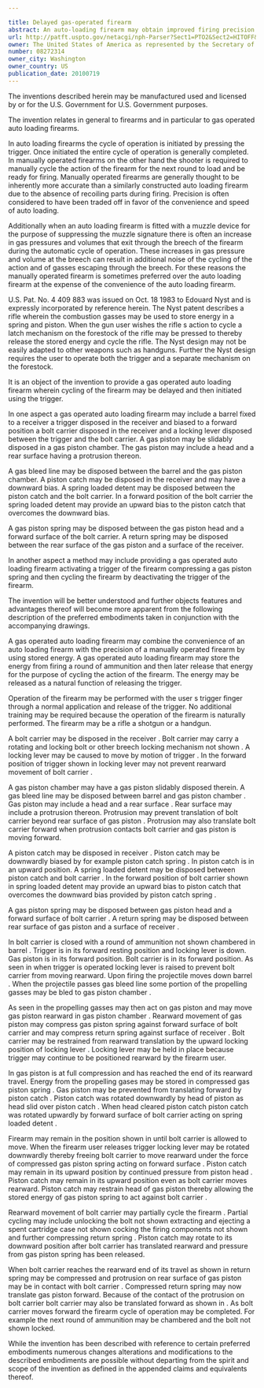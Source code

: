 ```yaml
---

title: Delayed gas-operated firearm
abstract: An auto-loading firearm may obtain improved firing precision by using stored energy to cycle the firearm. The firearm may be partially cycled when the trigger is pulled. The firearm may be completely cycled only when the trigger is released. Sound suppression and/or sound reduction may be obtained by limiting the amount of gas escaping the breech during extraction as well as separating the noise of the firing event from the noise of the action cycling.
url: http://patft.uspto.gov/netacgi/nph-Parser?Sect1=PTO2&Sect2=HITOFF&p=1&u=%2Fnetahtml%2FPTO%2Fsearch-adv.htm&r=1&f=G&l=50&d=PALL&S1=08272314&OS=08272314&RS=08272314
owner: The United States of America as represented by the Secretary of the Army
number: 08272314
owner_city: Washington
owner_country: US
publication_date: 20100719
---
```

The inventions described herein may be manufactured used and licensed by or for the U.S. Government for U.S. Government purposes.

The invention relates in general to firearms and in particular to gas operated auto loading firearms.

In auto loading firearms the cycle of operation is initiated by pressing the trigger. Once initiated the entire cycle of operation is generally completed. In manually operated firearms on the other hand the shooter is required to manually cycle the action of the firearm for the next round to load and be ready for firing. Manually operated firearms are generally thought to be inherently more accurate than a similarly constructed auto loading firearm due to the absence of recoiling parts during firing. Precision is often considered to have been traded off in favor of the convenience and speed of auto loading.

Additionally when an auto loading firearm is fitted with a muzzle device for the purpose of suppressing the muzzle signature there is often an increase in gas pressures and volumes that exit through the breech of the firearm during the automatic cycle of operation. These increases in gas pressure and volume at the breech can result in additional noise of the cycling of the action and of gasses escaping through the breech. For these reasons the manually operated firearm is sometimes preferred over the auto loading firearm at the expense of the convenience of the auto loading firearm.

U.S. Pat. No. 4 409 883 was issued on Oct. 18 1983 to Edouard Nyst and is expressly incorporated by reference herein. The Nyst patent describes a rifle wherein the combustion gasses may be used to store energy in a spring and piston. When the gun user wishes the rifle s action to cycle a latch mechanism on the forestock of the rifle may be pressed to thereby release the stored energy and cycle the rifle. The Nyst design may not be easily adapted to other weapons such as handguns. Further the Nyst design requires the user to operate both the trigger and a separate mechanism on the forestock.

It is an object of the invention to provide a gas operated auto loading firearm wherein cycling of the firearm may be delayed and then initiated using the trigger.

In one aspect a gas operated auto loading firearm may include a barrel fixed to a receiver a trigger disposed in the receiver and biased to a forward position a bolt carrier disposed in the receiver and a locking lever disposed between the trigger and the bolt carrier. A gas piston may be slidably disposed in a gas piston chamber. The gas piston may include a head and a rear surface having a protrusion thereon.

A gas bleed line may be disposed between the barrel and the gas piston chamber. A piston catch may be disposed in the receiver and may have a downward bias. A spring loaded detent may be disposed between the piston catch and the bolt carrier. In a forward position of the bolt carrier the spring loaded detent may provide an upward bias to the piston catch that overcomes the downward bias.

A gas piston spring may be disposed between the gas piston head and a forward surface of the bolt carrier. A return spring may be disposed between the rear surface of the gas piston and a surface of the receiver.

In another aspect a method may include providing a gas operated auto loading firearm activating a trigger of the firearm compressing a gas piston spring and then cycling the firearm by deactivating the trigger of the firearm.

The invention will be better understood and further objects features and advantages thereof will become more apparent from the following description of the preferred embodiments taken in conjunction with the accompanying drawings.

A gas operated auto loading firearm may combine the convenience of an auto loading firearm with the precision of a manually operated firearm by using stored energy. A gas operated auto loading firearm may store the energy from firing a round of ammunition and then later release that energy for the purpose of cycling the action of the firearm. The energy may be released as a natural function of releasing the trigger.

Operation of the firearm may be performed with the user s trigger finger through a normal application and release of the trigger. No additional training may be required because the operation of the firearm is naturally performed. The firearm may be a rifle a shotgun or a handgun.

A bolt carrier may be disposed in the receiver . Bolt carrier may carry a rotating and locking bolt or other breech locking mechanism not shown . A locking lever may be caused to move by motion of trigger . In the forward position of trigger shown in locking lever may not prevent rearward movement of bolt carrier .

A gas piston chamber may have a gas piston slidably disposed therein. A gas bleed line may be disposed between barrel and gas piston chamber . Gas piston may include a head and a rear surface . Rear surface may include a protrusion thereon. Protrusion may prevent translation of bolt carrier beyond rear surface of gas piston . Protrusion may also translate bolt carrier forward when protrusion contacts bolt carrier and gas piston is moving forward.

A piston catch may be disposed in receiver . Piston catch may be downwardly biased by for example piston catch spring . In piston catch is in an upward position. A spring loaded detent may be disposed between piston catch and bolt carrier . In the forward position of bolt carrier shown in spring loaded detent may provide an upward bias to piston catch that overcomes the downward bias provided by piston catch spring .

A gas piston spring may be disposed between gas piston head and a forward surface of bolt carrier . A return spring may be disposed between rear surface of gas piston and a surface of receiver .

In bolt carrier is closed with a round of ammunition not shown chambered in barrel . Trigger is in its forward resting position and locking lever is down. Gas piston is in its forward position. Bolt carrier is in its forward position. As seen in when trigger is operated locking lever is raised to prevent bolt carrier from moving rearward. Upon firing the projectile moves down barrel . When the projectile passes gas bleed line some portion of the propelling gasses may be bled to gas piston chamber .

As seen in the propelling gasses may then act on gas piston and may move gas piston rearward in gas piston chamber . Rearward movement of gas piston may compress gas piston spring against forward surface of bolt carrier and may compress return spring against surface of receiver . Bolt carrier may be restrained from rearward translation by the upward locking position of locking lever . Locking lever may be held in place because trigger may continue to be positioned rearward by the firearm user.

In gas piston is at full compression and has reached the end of its rearward travel. Energy from the propelling gases may be stored in compressed gas piston spring . Gas piston may be prevented from translating forward by piston catch . Piston catch was rotated downwardly by head of piston as head slid over piston catch . When head cleared piston catch piston catch was rotated upwardly by forward surface of bolt carrier acting on spring loaded detent .

Firearm may remain in the position shown in until bolt carrier is allowed to move. When the firearm user releases trigger locking lever may be rotated downwardly thereby freeing bolt carrier to move rearward under the force of compressed gas piston spring acting on forward surface . Piston catch may remain in its upward position by continued pressure from piston head . Piston catch may remain in its upward position even as bolt carrier moves rearward. Piston catch may restrain head of gas piston thereby allowing the stored energy of gas piston spring to act against bolt carrier .

Rearward movement of bolt carrier may partially cycle the firearm . Partial cycling may include unlocking the bolt not shown extracting and ejecting a spent cartridge case not shown cocking the firing components not shown and further compressing return spring . Piston catch may rotate to its downward position after bolt carrier has translated rearward and pressure from gas piston spring has been released.

When bolt carrier reaches the rearward end of its travel as shown in return spring may be compressed and protrusion on rear surface of gas piston may be in contact with bolt carrier . Compressed return spring may now translate gas piston forward. Because of the contact of the protrusion on bolt carrier bolt carrier may also be translated forward as shown in . As bolt carrier moves forward the firearm cycle of operation may be completed. For example the next round of ammunition may be chambered and the bolt not shown locked.

While the invention has been described with reference to certain preferred embodiments numerous changes alterations and modifications to the described embodiments are possible without departing from the spirit and scope of the invention as defined in the appended claims and equivalents thereof.


